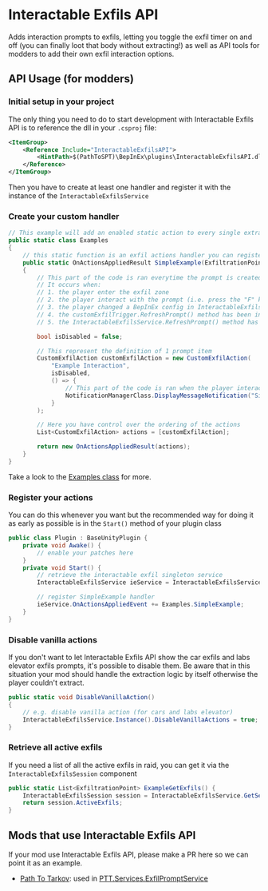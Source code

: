 # Interactable Exfils API

Adds interaction prompts to exfils, letting you toggle the exfil timer on and off (you can finally loot that body without extracting!) as well as API tools for modders to add their own exfil interaction options.

## API Usage (for modders)

### Initial setup in your project
The only thing you need to do to start development with Interactable Exfils API is to reference the dll in your `.csproj` file: 

```xml
<ItemGroup>
    <Reference Include="InteractableExfilsAPI">
        <HintPath>$(PathToSPT)\BepInEx\plugins\InteractableExfilsAPI.dll</HintPath>
    </Reference>
</ItemGroup>
```

Then you have to create at least one handler and register it with the instance of the `InteractableExfilsService`

### Create your custom handler

```cs
// This example will add an enabled static action to every single extract in the game
public static class Examples
{
    // this static function is an exfil actions handler you can register with the InteractableExfilsService
    public static OnActionsAppliedResult SimpleExample(ExfiltrationPoint exfil, CustomExfilTrigger customExfilTrigger, bool exfilIsAvailableToPlayer)
    {
        // This part of the code is ran everytime the prompt is created/refreshed
        // It occurs when:
        // 1. the player enter the exfil zone
        // 2. the player interact with the prompt (i.e. press the "F" key)
        // 3. the player changed a BepInEx config in InteractableExfilsAPI
        // 4. the customExfilTrigger.RefreshPrompt() method has been invoked
        // 5. the InteractableExfilsService.RefreshPrompt() method has been invoked

        bool isDisabled = false;

        // This represent the definition of 1 prompt item
        CustomExfilAction customExfilAction = new CustomExfilAction(
            "Example Interaction",
            isDisabled,
            () => {
                // This part of the code is ran when the player interact with this prompt item
                NotificationManagerClass.DisplayMessageNotification("Simple Interaction Example Selected!");
            }
        );

        // Here you have control over the ordering of the actions
        List<CustomExfilAction> actions = [customExfilAction];

        return new OnActionsAppliedResult(actions);
    }
}
```

Take a look to the [Examples class](./Examples.cs) for more.

### Register your actions

You can do this whenever you want but the recommended way for doing it as early as possible is in the `Start()` method of your plugin class

```cs
public class Plugin : BaseUnityPlugin {
    private void Awake() {
        // enable your patches here
    }
    private void Start() {
        // retrieve the interactable exfil singleton service
        InteractableExfilsService ieService = InteractableExfilsService.Instance();

        // register SimpleExample handler
        ieService.OnActionsAppliedEvent += Examples.SimpleExample;
    }
}
```

### Disable vanilla actions
If you don't want to let Interactable Exfils API show the car exfils and labs elevator exfils prompts, it's possible to disable them. Be aware that in this situation your mod should handle the extraction logic by itself otherwise the player couldn't extract.

```cs
public static void DisableVanillaAction()
{
    // e.g. disable vanilla action (for cars and labs elevator)
    InteractableExfilsService.Instance().DisableVanillaActions = true;
}
```

### Retrieve all active exfils

If you need a list of all the active exfils in raid, you can get it via the `InteractableExfilsSession` component

```cs
public static List<ExfiltrationPoint> ExampleGetExfils() {
    InteractableExfilsSession session = InteractableExfilsService.GetSession();
    return session.ActiveExfils;
}
```

## Mods that use Interactable Exfils API
If your mod use Interactable Exfils API, please make a PR here so we can point it as an example.

- [Path To Tarkov](https://hub.sp-tarkov.com/files/file/569-path-to-tarkov/): used in [PTT.Services.ExfilPromptService](https://github.com/guillaumearm/PathToTarkov/blob/cc5a24140ae3acd9e212b9e73729e42b77780a7d/PTT-Plugin/Services/ExfilPromptService.cs)
